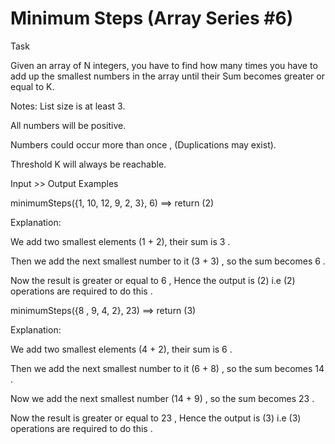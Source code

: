 # Minimum Steps (Array Series #6)

Task

Given an array of N integers, you have to find how many times you have to add up the smallest numbers in the array until their Sum becomes greater or equal to K.

Notes:
List size is at least 3.

All numbers will be positive.

Numbers could occur more than once , (Duplications may exist).

Threshold K will always be reachable.

Input >> Output Examples

minimumSteps({1, 10, 12, 9, 2, 3}, 6)  ==>  return (2)

Explanation:

We add two smallest elements (1 + 2), their sum is 3 .

Then we add the next smallest number to it (3 + 3) , so the sum becomes 6 .

Now the result is greater or equal to 6 , Hence the output is (2) i.e (2) operations are required to do this .

minimumSteps({8 , 9, 4, 2}, 23)  ==> return (3)

Explanation:

We add two smallest elements (4 + 2), their sum is 6 .

Then we add the next smallest number to it (6 + 8) , so the sum becomes 14 .

Now we add the next smallest number (14 + 9) , so the sum becomes 23 .

Now the result is greater or equal to 23 , Hence the output is (3) i.e (3) operations are required to do this .